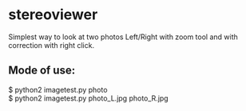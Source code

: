 # stereoviewer
Simplest way to look at two photos Left/Right with zoom tool and with correction with right click.
## Mode of use:
$ python2 imagetest.py photo
<br>
$ python2 imagetest.py photo_L.jpg photo_R.jpg
